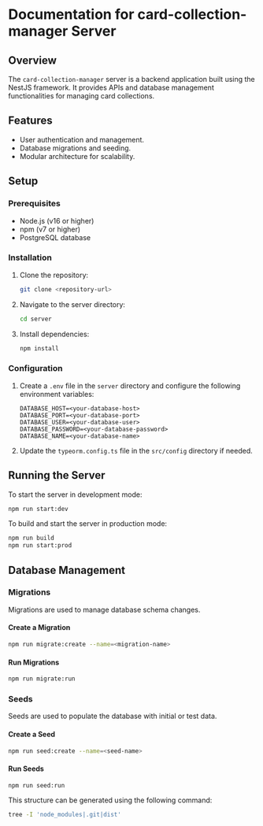 # Documentation for card-collection-manager Server

## Overview
The `card-collection-manager` server is a backend application built using the NestJS framework. It provides APIs and database management functionalities for managing card collections.

## Features
- User authentication and management.
- Database migrations and seeding.
- Modular architecture for scalability.

## Setup

### Prerequisites
- Node.js (v16 or higher)
- npm (v7 or higher)
- PostgreSQL database

### Installation
1. Clone the repository:
   ```sh
   git clone <repository-url>
   ```
2. Navigate to the server directory:
   ```sh
   cd server
   ```
3. Install dependencies:
   ```sh
   npm install
   ```

### Configuration
1. Create a `.env` file in the `server` directory and configure the following environment variables:
   ```env
   DATABASE_HOST=<your-database-host>
   DATABASE_PORT=<your-database-port>
   DATABASE_USER=<your-database-user>
   DATABASE_PASSWORD=<your-database-password>
   DATABASE_NAME=<your-database-name>
   ```
2. Update the `typeorm.config.ts` file in the `src/config` directory if needed.

## Running the Server
To start the server in development mode:
```sh
npm run start:dev
```

To build and start the server in production mode:
```sh
npm run build
npm run start:prod
```

## Database Management

### Migrations
Migrations are used to manage database schema changes.

#### Create a Migration
```sh
npm run migrate:create --name=<migration-name>
```

#### Run Migrations
```sh
npm run migrate:run
```

### Seeds
Seeds are used to populate the database with initial or test data.

#### Create a Seed
```sh
npm run seed:create --name=<seed-name>
```

#### Run Seeds
```sh
npm run seed:run
```

This structure can be generated using the following command:
```sh
tree -I 'node_modules|.git|dist'
```
